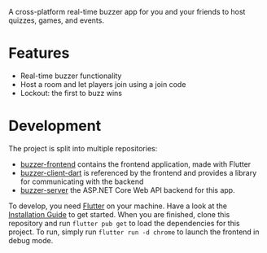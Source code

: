 A cross-platform real-time buzzer app for you and your friends to host quizzes,
games, and events.

# Features

- Real-time buzzer functionality
- Host a room and let players join using a join code
- Lockout: the first to buzz wins

# Development

The project is split into multiple repositories:

- [buzzer-frontend](https://github.com/fusselrulezz/buzzer-frontend) contains 
the frontend application, made with Flutter
- [buzzer-client-dart](https://github.com/fusselrulezz/buzzer-client-dart) is 
referenced by the frontend and provides a library for communicating with the backend
- [buzzer-server](https://github.com/fusselrulezz/buzzer-server) the ASP.NET Core Web API backend for this app.

To develop, you need [Flutter](https://flutter.dev/) on your machine. Have a
look at the [Installation Guide](https://docs.flutter.dev/get-started/install)
to get started. When you are finished, clone this repository and run 
`flutter pub get` to load the dependencies for this project.
To run, simply run `flutter run -d chrome` to launch the frontend in debug mode.